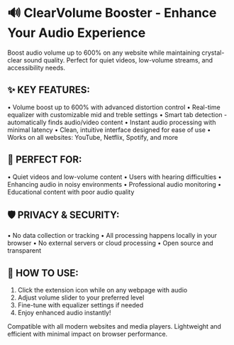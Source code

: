 
# 🔊 ClearVolume Booster - Enhance Your Audio Experience

Boost audio volume up to 600% on any website while maintaining crystal-clear sound quality. Perfect for quiet videos, low-volume streams, and accessibility needs.

## ✨ KEY FEATURES:
• Volume boost up to 600% with advanced distortion control
• Real-time equalizer with customizable mid and treble settings
• Smart tab detection - automatically finds audio/video content
• Instant audio processing with minimal latency
• Clean, intuitive interface designed for ease of use
• Works on all websites: YouTube, Netflix, Spotify, and more

## 🎯 PERFECT FOR:
• Quiet videos and low-volume content
• Users with hearing difficulties
• Enhancing audio in noisy environments
• Professional audio monitoring
• Educational content with poor audio quality

## 🛡️ PRIVACY & SECURITY:
• No data collection or tracking
• All processing happens locally in your browser
• No external servers or cloud processing
• Open source and transparent

## 🚀 HOW TO USE:
1. Click the extension icon while on any webpage with audio
2. Adjust volume slider to your preferred level
3. Fine-tune with equalizer settings if needed
4. Enjoy enhanced audio instantly!

Compatible with all modern websites and media players. Lightweight and efficient with minimal impact on browser performance.
